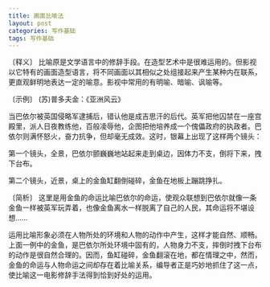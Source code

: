 ```yaml
---
title: 画面比喻法
layout: post
categories: 写作基础
tags: 写作基础
---
```


〔释义〕 比喻原是文学语言中的修辞手段。在造型艺术中是很难运用的。但影视以它特有的画面造型语言，将不同画面以其相似之处组接起来产生某种内在联系，更直观鲜明地表达一定的喻意。影视中常用的有明喻、暗喻、讽喻等。

〔示例〕 (苏)普多夫金：《亚洲风云》

当巴依尔被英国侵略军逮捕后，错认他是成吉思汗的后代。英军把他囚禁在一座宫殿里，派人日夜教练他，百般凌辱他，企图把他培养成一个傀儡政府的执政者。巴依尔则满怀怒火，奋力抗争，但却毫无成效。这时，银幕上出现了这样两个镜头：

第一个镜头，全景，巴依尔颤巍巍地站起来走到桌边，因体力不支，倒将下来，拽下台布。

第二个镜头，近景，桌上的金鱼缸翻倒碰碎，金鱼在地板上蹦跳挣扎。

〔简析〕 这里是用金鱼的命运比喻巴依尔的命运，使观众联想到巴依尔就像一条金鱼一样被英军玩弄着，也像金鱼离水一样脱离了自己的人民，其命运将不堪设想……

运用比喻形象必须在人物所处的环境和人物的动作中产生，这样才能自然、顺畅。上面一例中的金鱼，是巴依尔所处环境中固有的，人物身力不支，摔倒时拽下台布的动作是很自然合理的。因而，鱼缸碰碎，金鱼翻滚在地，都在情理之中，然而，金鱼的命运与人物命运之间却存在着比喻关系，编导者正是巧妙地抓住了这一点，使比喻这一电影修辞手法得到恰到好处的运用。 